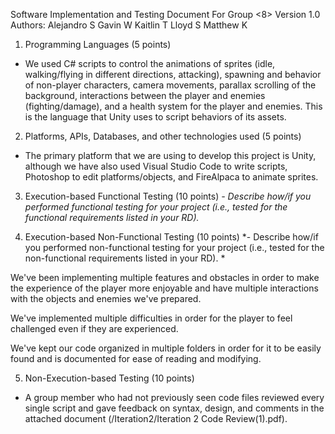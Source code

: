 Software Implementation and Testing 
Document 
For
Group <8>
Version 1.0
Authors: 
Alejandro S
Gavin W
Kaitlin T
Lloyd S
Matthew K
1. Programming Languages (5 points)
- We used C# scripts to control the animations of sprites (idle, walking/flying in different directions, attacking), spawning and behavior of non-player characters, camera movements, parallax scrolling of the background, interactions between the player and enemies (fighting/damage), and a health system for the player and enemies. This is the language that Unity uses to script behaviors of its assets.

2. Platforms, APIs, Databases, and other technologies used (5 points)
- The primary platform that we are using to develop this project is Unity, although we have also used Visual Studio Code to write scripts, Photoshop to edit platforms/objects, and FireAlpaca to animate sprites.
 
3. Execution-based Functional Testing (10 points)
*- Describe how/if you performed functional testing for your project (i.e., tested for the functional requirements listed in your RD).*

4. Execution-based Non-Functional Testing (10 points)
*- Describe how/if you performed non-functional testing for your project (i.e., tested for the non-functional requirements listed in your RD). *

We've been implementing multiple features and obstacles in order to make the experience of the player more enjoyable and have multiple interactions with the objects and enemies we've prepared.

We've implemented multiple difficulties in order for the player to feel challenged even if they are experienced.

We've kept our code organized in multiple folders in order for it to be easily found and is documented for ease of reading and modifying.

5. Non-Execution-based Testing (10 points)
- A group member who had not previously seen code files reviewed every single script and gave feedback on syntax, design, and comments in the attached document (/Iteration2/Iteration 2 Code Review(1).pdf).
